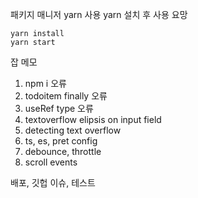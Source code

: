 패키지 매니저 yarn 사용
yarn 설치 후 사용 요망

```
yarn install
yarn start
```

잡 메모
1. npm i 오류
2. todoitem finally 오류
3. useRef type 오류
4. textoverflow elipsis on input field
5. detecting text overflow
6. ts, es, pret config
7. debounce, throttle
8. scroll events

배포, 깃헙 이슈, 테스트